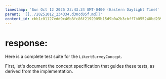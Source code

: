 ```yaml
---
timestamp: 'Sun Oct 12 2025 23:43:34 GMT-0400 (Eastern Daylight Time)'
parent: '[[../20251012_234334.d30cd05f.md]]'
content_id: cbb1c01127edd9c46b8fc86f2192905b15d9b0a2b3cbff7b055248bd23911ace
---
```


# response:

Here is a complete test suite for the `LikertSurveyConcept`.

First, let's document the concept specification that guides these tests, as derived from the implementation.
